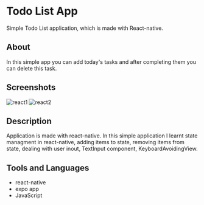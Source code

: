 # Todo List App
Simple Todo List application, which is made with React-native.

## About
In this simple app you can add today's tasks and after completing them you can delete this task.

## Screenshots
![react1](https://user-images.githubusercontent.com/47283342/175057012-ee6aff29-04cd-4f06-a70a-effa250f3852.PNG)
![react2](https://user-images.githubusercontent.com/47283342/175057017-88fed412-a53c-446b-b22d-3096768a0b2e.PNG)

## Description
Application is made with react-native. In this simple application I learnt state managment in react-native, adding items to state, removing items from state, dealing with user inout, TextInput component, KeyboardAvoidingView.

## Tools and Languages
- react-native
- expo app
- JavaScript
